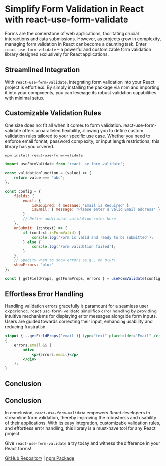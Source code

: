 # Simplify Form Validation in React with react-use-form-validate

Forms are the cornerstone of web applications, facilitating crucial interactions and data submissions. However, as projects grow in complexity, managing form validation in React can become a daunting task. Enter `react-use-form-validate` – a powerful and customizable form validation library designed exclusively for React applications.

## Streamlined Integration

With `react-use-form-validate`, integrating form validation into your React project is effortless. By simply installing the package via npm and importing it into your components, you can leverage its robust validation capabilities with minimal setup.

## Customizable Validation Rules

One size does not fit all when it comes to form validation. react-use-form-validate offers unparalleled flexibility, allowing you to define custom validation rules tailored to your specific use case. Whether you need to enforce email format, password complexity, or input length restrictions, this library has you covered.

```bash
npm install react-use-form-validate
```

```jsx
import useFormValidate from 'react-use-form-validate';

const validationFunction = (value) => {
	return value === 'abc';
};

const config = {
	fields: {
		email: {
			isRequired: { message: 'Email is Required' },
			isEmail: { message: 'Please enter a valid Email address' }
		}
		// Define additional validation rules here
	},
	onSubmit: (context) => {
		if (context.isFormValid) {
			console.log('Form is valid and ready to be submitted');
		} else {
			console.log('Form validation failed');
		}
	},
	// Specify when to show errors (e.g., on blur)
	showErrors: 'blur'
};

const { getFieldProps, getFormProps, errors } = useFormValidate(config);
```

## Effortless Error Handling

Handling validation errors gracefully is paramount for a seamless user experience. react-use-form-validate simplifies error handling by providing intuitive mechanisms for displaying error messages alongside form inputs. Users are guided towards correcting their input, enhancing usability and reducing frustration.

```jsx
<input {...getFieldProps('email')} type="text" placeholder="Email" />;
{
	errors.email && (
		<div>
			<p>{errors.email}</p>
		</div>
	);
}
```

## Conclusion

## Conclusion

In conclusion, `react-use-form-validate` empowers React developers to streamline form validation, thereby improving the robustness and usability of their applications. With its easy integration, customizable validation rules, and effortless error handling, this library is a must-have tool for any React project.

Give `react-use-form-validate` a try today and witness the difference in your React forms!

[GitHub Repository](https://github.com/himanshubhardwaz/react-use-form-validate) | [npm Package](https://www.npmjs.com/package/react-use-form-validate)
